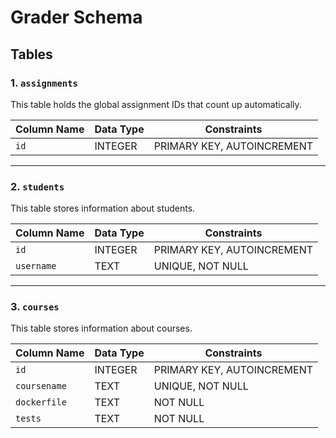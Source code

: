 # Grader Schema

## Tables

### 1. `assignments`
This table holds the global assignment IDs that count up automatically.

| Column Name    | Data Type    | Constraints     |
|----------------|--------------|-----------------|
| `id`           | INTEGER      | PRIMARY KEY, AUTOINCREMENT |

---

### 2. `students`
This table stores information about students.

| Column Name    | Data Type    | Constraints     |
|----------------|--------------|-----------------|
| `id`           | INTEGER      | PRIMARY KEY, AUTOINCREMENT |
| `username`     | TEXT         | UNIQUE, NOT NULL |

---

### 3. `courses`
This table stores information about courses.

| Column Name    | Data Type    | Constraints     |
|----------------|--------------|-----------------|
| `id`           | INTEGER      | PRIMARY KEY, AUTOINCREMENT |
| `coursename`   | TEXT         | UNIQUE, NOT NULL |
| `dockerfile`   | TEXT         | NOT NULL |
| `tests`        | TEXT         | NOT NULL |
